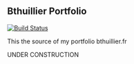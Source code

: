 Bthuillier Portfolio
---------------------

[![Build Status](https://secure.travis-ci.org/bthuillier/Homesite.png?branch=master)](http://travis-ci.org/bthuillier/Homesite)

This the source of my portfolio bthuillier.fr

UNDER CONSTRUCTION

